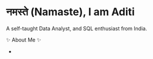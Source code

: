 # नमस्ते (Namaste), I am Aditi 
A self-taught Data Analyst, and SQL enthusiast from India.

:sparkles:	About Me :sparkles:	

- 


